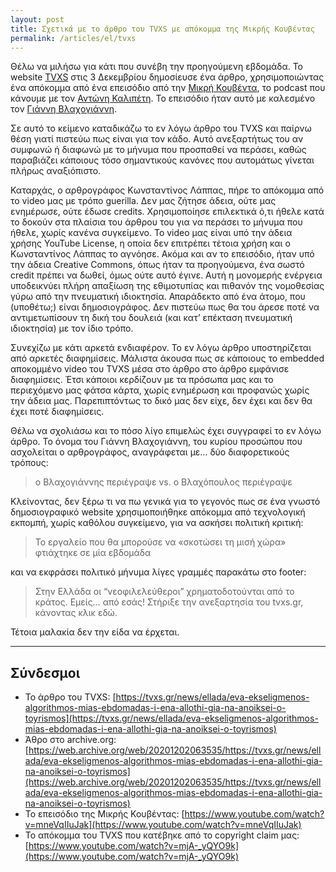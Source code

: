 ```yaml
---
layout: post
title: Σχετικά με το άρθρο του TVXS με απόκομμα της Μικρής Κουβέντας
permalink: /articles/el/tvxs
---
```


Θέλω να μιλήσω για κάτι που συνέβη την προηγούμενη εβδομάδα. Το website [TVXS](https://tvxs.gr) στις 3 Δεκεμβρίου δημοσίευσε ένα άρθρο, χρησιμοποιώντας ένα απόκομμα από ένα επεισόδιο από την [Μικρή Κουβέντα](https://www.youtube.com/channel/UC-9VClHdd-IWYZ8rB3nsdDA), το podcast που κάνουμε με τον [Αντώνη Καλιπέτη](https://twitter.com/akalipetis). Το επεισόδιο ήταν αυτό με καλεσμένο τον [Γιάννη Βλαχογιάννη](https://twitter.com/jonromero).

Σε αυτό το κείμενο καταδικάζω το εν λόγω άρθρο του TVXS και παίρνω θέση γιατί πιστεύω πως είναι για τον κάδο. Αυτό ανεξαρτήτως του αν συμφωνώ ή διαφωνώ με το μήνυμα που προσπαθεί να περάσει, καθώς παραβιάζει κάποιους τόσο σημαντικούς κανόνες που αυτομάτως γίνεται πλήρως αναξιόπιστο.

Καταρχάς, ο αρθρογράφος Κωνσταντίνος Λάππας, πήρε το απόκομμα από το video μας με τρόπο guerilla. Δεν μας ζήτησε άδεια, ούτε μας ενημέρωσε, ούτε έδωσε credits. Χρησιμοποίησε επιλεκτικά ό,τι ήθελε κατά το δοκούν στα πλαίσια του άρθρου του για να περάσει το μήνυμα που ήθελε, χωρίς κανένα συγκείμενο. Το video μας είναι υπό την άδεια χρήσης YouTube License, η οποία δεν επιτρέπει τέτοια χρήση και ο Κωνσταντίνος Λάππας το αγνόησε. Ακόμα και αν το επεισόδιο, ήταν υπό την άδεια Creative Commons, όπως ήταν τα προηγούμενα, ένα σωστό credit πρέπει να δωθεί, όμως ούτε αυτό έγινε. Αυτή η μονομερής ενέργεια υποδεικνύει πλήρη απαξίωση της εθιμοτυπίας και πιθανόν της νομοθεσίας γύρω από την πνευματική ιδιοκτησία. Απαράδεκτο από ένα άτομο, που (υποθέτω;) είναι δημοσιογράφος. Δεν πιστεύω πως θα του άρεσε ποτέ να αντιμετωπίσουν τη δική του δουλειά (και κατ’ επέκταση πνευματική ιδιοκτησία) με τον ίδιο τρόπο.

Συνεχίζω με κάτι αρκετά ενδιαφέρον. Το εν λόγω άρθρο υποστηρίζεται από αρκετές διαφημίσεις. Μάλιστα άκουσα πως σε κάποιους το embedded αποκομμένο video του TVXS μέσα στο άρθρο στο άρθρο εμφάνισε διαφημίσεις. Έτσι κάποιοι κερδίζουν με τα πρόσωπα μας και το περιεχόμενο μας φάτσα κάρτα, χωρίς ενημέρωση και προφανώς χωρίς την άδεια μας. Παρεπιπτόντως το δικό μας δεν είχε, δεν έχει και δεν θα έχει ποτέ διαφημίσεις.

Θέλω να σχολιάσω και το πόσο λίγο επιμελώς έχει συγγραφεί το εν λόγω άρθρο. Το όνομα του Γιάννη Βλαχογιάννη, του κυρίου προσώπου που ασχολείται ο αρθρογράφος, αναγράφεται με… δύο διαφορετικούς τρόπους:

> ο Βλαχογιάννης περιέγραψε
vs.
>  ο Βλαχόπουλος περιέγραψε

Κλείνoντας, δεν ξέρω τι να πω γενικά για το γεγονός πως σε ένα γνωστό δημοσιογραφικό website χρησιμοποιήθηκε απόκομμα από τεχνολογική εκπομπή, χωρίς καθόλου συγκείμενο, για να ασκήσει πολιτική κριτική:

> Το εργαλείο που θα μπορούσε να «σκοτώσει τη μισή χώρα» φτιάχτηκε σε μία εβδομάδα

 και να εκφράσει πολιτικό μήνυμα λίγες γραμμές παρακάτω στο footer:

> Στην Ελλάδα οι “νεοφιλελεύθεροι” χρηματοδοτούνται από το κράτος. Εμείς… από εσάς! Στήριξε την ανεξαρτησία του tvxs.gr, κάνοντας κλικ εδώ.

Τέτοια μαλακία δεν την είδα να έρχεται.

---

## Σύνδεσμοι
- Το άρθρο του TVXS: [https://tvxs.gr/news/ellada/eva-ekseligmenos-algorithmos-mias-ebdomadas-i-ena-allothi-gia-na-anoiksei-o-toyrismos](https://tvxs.gr/news/ellada/eva-ekseligmenos-algorithmos-mias-ebdomadas-i-ena-allothi-gia-na-anoiksei-o-toyrismos)
- Άθρο στο archive.org: [https://web.archive.org/web/20201202063535/https://tvxs.gr/news/ellada/eva-ekseligmenos-algorithmos-mias-ebdomadas-i-ena-allothi-gia-na-anoiksei-o-toyrismos](https://web.archive.org/web/20201202063535/https://tvxs.gr/news/ellada/eva-ekseligmenos-algorithmos-mias-ebdomadas-i-ena-allothi-gia-na-anoiksei-o-toyrismos)
- To επεισόδιο της Μικρής Κουβέντας: [https://www.youtube.com/watch?v=mneVqIIuJak](https://www.youtube.com/watch?v=mneVqIIuJak)
- Το απόκομμα του TVXS που κατέβηκε από το copyright claim μας: [https://www.youtube.com/watch?v=mjA-_yQYO9k](https://www.youtube.com/watch?v=mjA-_yQYO9k)
